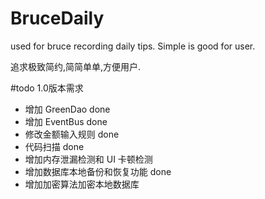 # BruceDaily
used for bruce recording daily tips.
Simple is good for user.

追求极致简约,简简单单,方便用户.

#todo
1.0版本需求

- 增加 GreenDao done
- 增加 EventBus done
- 修改金额输入规则 done
- 代码扫描 done
- 增加内存泄漏检测和 UI 卡顿检测
- 增加数据库本地备份和恢复功能 done
- 增加加密算法加密本地数据库